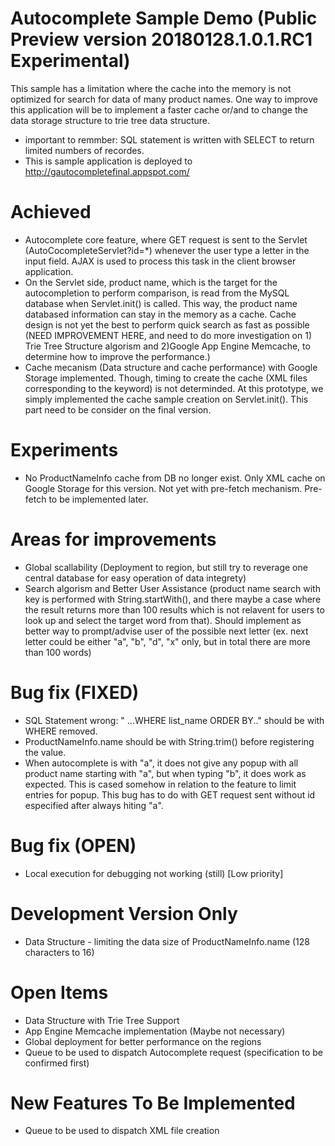 # Autocomplete Sample Demo (Public Preview version 20180128.1.0.1.RC1 **Experimental**)
This sample has a limitation where the cache into the memory is not optimized for search for data of many product names. One way to improve this application will be to implement a faster cache or/and to change the data storage structure to trie tree data structure.

- important to remmber: SQL statement is written with SELECT to return limited numbers of recordes.
- This is sample application is deployed to http://gautocompletefinal.appspot.com/

# Achieved
- Autocomplete core feature, where GET request is sent to the Servlet (AutoCocompleteServlet?id=*) whenever the user type a letter in the input field. AJAX is used to process this task in the client browser application.
- On the Servlet side, product name, which is the target for the autocompletion to perform comparison, is read from the MySQL database when Servlet.init() is called. This way, the product name databased information can stay in the memory as a cache.
Cache design is not yet the best to perform quick search as fast as possible (NEED IMPROVEMENT HERE, and need to do more investigation on 1) Trie Tree Structure algorism and 2)Google App Engine Memcache, to determine how to improve the performance.)
- Cache mecanism (Data structure and cache performance) with Google Storage implemented. Though, timing to create the cache (XML files corresponding to the keyword) is not determinded. At this prototype, we simply implemented the cache sample creation on Servlet.init(). This part need to be consider on the final version.

# Experiments
- No ProductNameInfo cache from DB no longer exist. Only XML cache on Google Storage for this version. Not yet with pre-fetch mechanism. Pre-fetch to be implemented later.

# Areas for improvements
- Global scallability (Deployment to region, but still try to reverage one central database for easy operation of data integrety)
- Search algorism and Better User Assistance (product name search with key is performed with String.startWith(), and there maybe a case where the result returns more than 100 results which is not relavent for users to look up and select the target word from that). Should implement as better way to prompt/advise user of the possible next letter (ex. next letter could be either "a", "b", "d", "x" only, but in total there are more than 100 words)

# Bug fix (FIXED)
- SQL Statement wrong: " ...WHERE list_name ORDER BY.." should be with WHERE removed.
- ProductNameInfo.name should be with String.trim() before registering the value.
- When autocomplete is with "a", it does not give any popup with all product name starting with "a", but when typing "b", it does work as expected. This is cased somehow in relation to the feature to limit entries for popup. This bug has to do with GET request sent without id especified after always hiting "a".

# Bug fix (OPEN)
- Local execution for debugging not working (still) [Low priority]

# Development Version Only
- Data Structure - limiting the data size of ProductNameInfo.name (128 characters to 16)

# Open Items
- Data Structure with Trie Tree Support
- App Engine Memcache implementation (Maybe not necessary)
- Global deployment for better performance on the regions
- Queue to be used to dispatch Autocomplete request (specification to be confirmed first)

# New Features To Be Implemented
- Queue to be used to dispatch XML file creation
